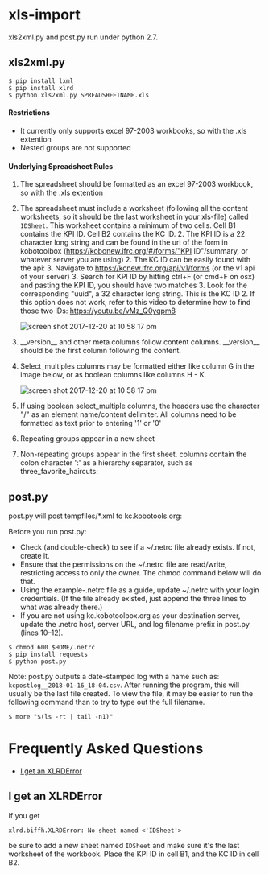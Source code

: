 # xls-import

xls2xml.py and post.py run under python 2.7.


## xls2xml.py

```
$ pip install lxml
$ pip install xlrd
$ python xls2xml.py SPREADSHEETNAME.xls
```

#### Restrictions
- It currently only supports excel 97-2003 workbooks, so with the .xls extention
- Nested groups are not supported


#### Underlying Spreadsheet Rules
1. The spreadsheet should be formatted as an excel 97-2003 workbook, so with the .xls extention
1. The spreadsheet must include a worksheet (following all the content worksheets, so it should be the last worksheet in your xls-file) called ```IDSheet```. This worksheet contains a minimum of two cells. Cell B1 contains the KPI ID. Cell B2 contains the KC ID.
	2. The KPI ID is a 22 character long string and can be found in the url of the form in kobotoolbox (https://kobonew.ifrc.org/#/forms/"KPI ID"/summary, or whatever server you are using)
	2. The KC ID can be easily found with the api:
		3. Navigate to https://kcnew.ifrc.org/api/v1/forms (or the v1 api of your server)
		3. Search for KPI ID by hitting ctrl+F (or cmd+F on osx) and pasting the KPI ID, you should have two matches
		3. Look for the corresponding "uuid", a 32 character long string. This is the KC ID
	2. If this option does not work, refer to this video to determine how to find those two IDs: https://youtu.be/vMz_Q0yqpm8

    ![screen shot 2017-12-20 at 10 58 17 pm](https://user-images.githubusercontent.com/192568/34240033-6399f582-e5d9-11e7-9e0f-fd86c946e5a9.png)

1.  \_\_version\_\_ and other meta columns follow content columns. \_\_version\_\_ should be the first column following the content.
1. Select_multiples columns may be formatted either like column G in the image below, or as boolean columns like columns H - K.

	![screen shot 2017-12-20 at 10 58 17 pm](https://user-images.githubusercontent.com/192568/34240033-6399f582-e5d9-11e7-9e0f-fd86c946e5a9.png)

1. If using boolean select_multiple columns, the headers use the character "/" as an element name/content delimiter. All columns need to be formatted as text prior to entering '1' or '0'
1. Repeating groups appear in a new sheet
1. Non-repeating groups appear in the first sheet. columns contain the colon character ':' as a hierarchy separator, such as three_favorite_haircuts:



## post.py

post.py will post tempfiles/*.xml to kc.kobotools.org:

Before you run post.py:
- Check (and double-check) to see if a ~/.netrc file already exists. If not, create it.
- Ensure that the permissions on the ~/.netrc file are read/write, restricting access to only the owner. The chmod command below will do that.
- Using the example-.netrc file as a guide, update  ~/.netrc with your login credentials. (If the file already existed, just append the three lines to what was already there.)
- If you are not using kc.kobotoolbox.org as your destination server, update the .netrc host, server URL, and log filename prefix in post.py (lines 10–12).

```
$ chmod 600 $HOME/.netrc
$ pip install requests
$ python post.py
```

Note: post.py outputs a date-stamped log with a name such as: ```kcpostlog__2018-01-16_18-04.csv```. After running the program, this will usually be the last file created. To view the file, it may be easier to run the following command than to try to type out the full filename.
```
$ more "$(ls -rt | tail -n1)"
```

# Frequently Asked Questions

- [I get an XLRDError](#i-get-an-xlrderror)


## I get an XLRDError

If you get
```
xlrd.biffh.XLRDError: No sheet named <'IDSheet'>
```
be sure to add a new sheet named ```IDSheet``` and make sure it's the last worksheet of the workbook. Place the KPI ID in cell B1, and the KC ID in cell B2.



